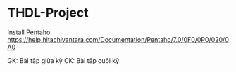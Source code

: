 # THDL-Project

Install Pentaho 
https://help.hitachivantara.com/Documentation/Pentaho/7.0/0F0/0P0/020/0A0

GK: Bài tập giữa kỳ
CK: Bài tập cuối kỳ
